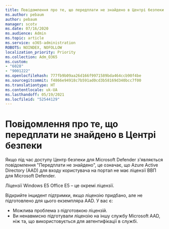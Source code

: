 ```yaml
---
title: Повідомлення про те, що передплати не знайдено в Центрі безпеки
ms.author: pebaum
author: pebaum
manager: scotv
ms.date: 07/16/2020
ms.audience: Admin
ms.topic: article
ms.service: o365-administration
ROBOTS: NOINDEX, NOFOLLOW
localization_priority: Priority
ms.collection: Adm_O365
ms.custom:
- "6028"
- "9001222"
ms.openlocfilehash: 777fb9b09aa26d166f9971589bda464ccb90f4be
ms.sourcegitcommit: f4866e94918c7b591ad0cd3b58169d340bcc7f00
ms.translationtype: HT
ms.contentlocale: uk-UA
ms.lasthandoff: 05/19/2021
ms.locfileid: "52544129"
---
```

# <a name="no-subscriptions-found-message-in-the-security-center"></a>Повідомлення про те, що передплати не знайдено в Центрі безпеки

Якщо під час доступу Центр безпеки для Microsoft Defender з'являється повідомлення "Передплати не знайдено", це означає, що Azure Active Directory (AAD) для входу користувача на портал не має ліцензії ВВП для Microsoft Defender.  

Ліцензії Windows E5 Office E5 – це окремі ліцензії.

Відкрийте інцидент підтримки, якщо ліцензію придбано, але не підготовлено для цього екземпляра AAD. У вас є: <br/>
-   Можлива проблема з підготовкою ліцензій.<br/>
-   Ви ненавмисно підготували ліцензію на іншу службу Microsoft AAD, ніж та, що використовується для автентифікації в службі.